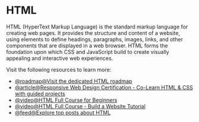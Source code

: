 # HTML

HTML (HyperText Markup Language) is the standard markup language for creating web pages. It provides the structure and content of a website, using elements to define headings, paragraphs, images, links, and other components that are displayed in a web browser. HTML forms the foundation upon which CSS and JavaScript build to create visually appealing and interactive web experiences.

Visit the following resources to learn more:

- [@roadmap@Visit the dedicated HTML roadmap](https://roadmap.sh/html)
- [@article@Responsive Web Design Certification - Co-Learn HTML & CSS with guided projects](https://www.freecodecamp.org/learn/2022/responsive-web-design/)
- [@video@HTML Full Course for Beginners](https://www.youtube.com/watch?v=mJgBOIoGihA)
- [@video@HTML Full Course - Build a Website Tutorial](https://www.youtube.com/watch?v=pQN-pnXPaVg)
- [@feed@Explore top posts about HTML](https://app.daily.dev/tags/html?ref=roadmapsh)